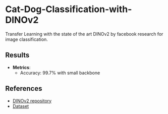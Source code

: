 # Cat-Dog-Classification-with-DINOv2
Transfer Learning with the state of the art DINOv2 by facebook research for image classification.
## Results
- **Metrics**:
  - Accuracy: 99.7% with small backbone

## References
- [DINOv2 repository](https://github.com/facebookresearch/dinov2)
- [Dataset](https://www.kaggle.com/datasets/samuelcortinhas/cats-and-dogs-image-classification)

